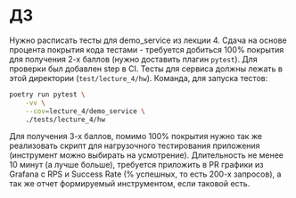 # ДЗ

Нужно расписать тесты для demo_service из лекции 4. Сдача на основе процента
покрытия кода тестами - требуется добиться 100% покрытия для получения 2-х
баллов (нужно доставить плагин `pytest`). Для проверки был добавлен step в CI.
Тесты для сервиса должны лежать в этой директории (`test/lecture_4/hw`).
Команда, для запуска тестов:

```sh
poetry run pytest \
    -vv \
    --cov=lecture_4/demo_service \
    ./tests/lecture_4/hw
```

Для получения 3-х баллов, помимо 100% покрытия нужно так же реализовать скрипт
для нагрузочного тестирования приложения (инструмент можно выбирать на
усмотрение). Длительность не менее 10 минут (а лучше больше), требуется
приложить в PR графики из Grafana с RPS и Success Rate (% успешных, то есть
200-х запросов), а так же отчет формируемый инструментом, если таковой есть.
